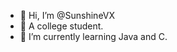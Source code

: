 - 👋 Hi, I’m @SunshineVX
- 👀 A college student.
- 🌱 I’m currently learning Java and C.

<!---
SunshineVX/SunshineVX is a ✨ special ✨ repository because its `README.md` (this file) appears on your GitHub profile.
You can click the Preview link to take a look at your changes.
--->
